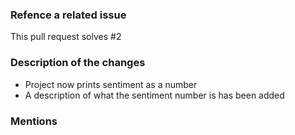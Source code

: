 ### Refence a related issue

This pull request solves #2

### Description of the changes

- Project now prints sentiment as a number
- A description of what the sentiment number is has been added

### Mentions

